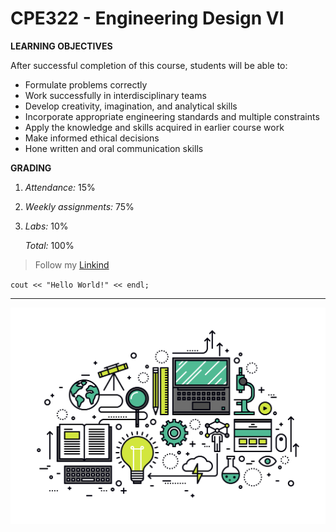 # CPE322 - Engineering Design VI

**LEARNING OBJECTIVES**

After successful completion of this course, students will be able to:

- Formulate problems correctly
- Work successfully in interdisciplinary teams
- Develop creativity, imagination, and analytical skills
- Incorporate appropriate engineering standards and multiple constraints
- Apply the knowledge and skills acquired in earlier course work
- Make informed ethical decisions
- Hone written and oral communication skills

**GRADING**
1. *Attendance:* 15%
2. *Weekly assignments:* 75%
3. *Labs:* 10%

   *Total:* 100%

> Follow my [Linkind](https://www.linkedin.com/in/dgiraldotabares)

`cout << "Hello World!" << endl;`

---

![Engineering!](Image1.png)



  

